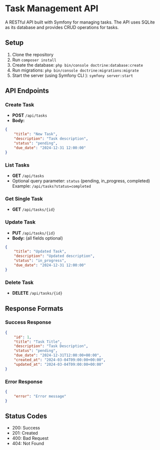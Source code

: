 # Task Management API

A RESTful API built with Symfony for managing tasks. The API uses SQLite as its database and provides CRUD operations for tasks.

## Setup

1. Clone the repository
2. Run `composer install`
3. Create the database: `php bin/console doctrine:database:create`
4. Run migrations: `php bin/console doctrine:migrations:migrate`
5. Start the server (using Symfony CLI ): `symfony server:start`

## API Endpoints

### Create Task
- **POST** `/api/tasks`
- **Body:**
```json
{
    "title": "New Task",
    "description": "Task description",
    "status": "pending",
    "due_date": "2024-12-31 12:00:00"
}
```

### List Tasks
- **GET** `/api/tasks`
- Optional query parameter: `status` (pending, in_progress, completed)
  Example: `/api/tasks?status=completed`

### Get Single Task
- **GET** `/api/tasks/{id}`

### Update Task
- **PUT** `/api/tasks/{id}`
- **Body:** (all fields optional)
```json
{
    "title": "Updated Task",
    "description": "Updated description",
    "status": "in_progress",
    "due_date": "2024-12-31 12:00:00"
}
```

### Delete Task
- **DELETE** `/api/tasks/{id}`

## Response Formats

### Success Response
```json
{
    "id": 1,
    "title": "Task Title",
    "description": "Task Description",
    "status": "pending",
    "due_date": "2024-12-31T12:00:00+00:00",
    "created_at": "2024-03-04T09:00:00+00:00",
    "updated_at": "2024-03-04T09:00:00+00:00"
}
```

### Error Response
```json
{
    "error": "Error message"
}
```

## Status Codes
- 200: Success
- 201: Created
- 400: Bad Request
- 404: Not Found
